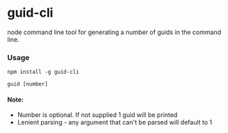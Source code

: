 # guid-cli
node command line tool for generating a number of guids in the command line.

### Usage
`npm install -g guid-cli`

`guid [number]`

#### Note:
* Number is optional. If not supplied 1 guid will be printed
* Lenient parsing - any argument that can't be parsed will default to 1